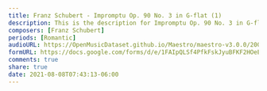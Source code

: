 ```yaml
---
title: Franz Schubert - Impromptu Op. 90 No. 3 in G-flat (1)
description: This is the description for Impromptu Op. 90 No. 3 in G-flat by Franz Schubert
composers: [Franz Schubert]
periods: [Romantic]
audioURL: https://OpenMusicDataset.github.io/Maestro/maestro-v3.0.0/2008/MIDI-Unprocessed_17_R2_2008_01-04_ORIG_MID--AUDIO_17_R2_2008_wav--3.midi
formURL: https://docs.google.com/forms/d/e/1FAIpQLSf4PfkFskJyuBFKF2HOeE4YSLLIGr-Y665eBNblvak4c3NWWA/viewform
comments: true
share: true
date: 2021-08-08T07:43:13-06:00
---
```

